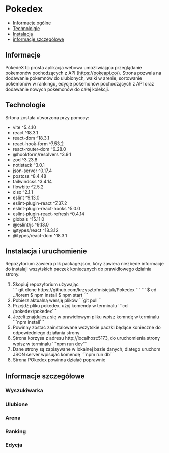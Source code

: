 # Pokedex
* [Informacje ogólne](#infornacje)
* [Technoloigie](#technologie)
* [Instalacja](#instalacja)
* [informacje szczególowe](#szczegóły)

## Informacje
PokedeX to prosta aplikacja webowa umożliwiająca przeglądanie pokemonów pochodzących z API (https://pokeapi.co/). Strona pozwala na dodawanie pokemnów do ulubionych, walki w arenie, sortowanie pokemonów w rankingu, edycje pokemonów pochodzących z API oraz dodawanie nowych pokemonów do całej kolekcji. 
## Technologie
<p>Srtona została utworzona przy pomocy: </p>
<ul>
  <li>vite ^5.4.10</li>
  <li>react ^18.3.1</li>
  <li>react-dom ^18.3.1</li>
  <li>react-hook-form ^7.53.2</li>
  <li>react-router-dom ^6.28.0</li>
  <li>@hookform/resolvers ^3.9.1</li>
  <li>zod ^3.23.8</li>
  <li>notistack ^3.0.1</li>
  <li>json-server ^0.17.4</li>
  <li>postcss ^8.4.48</li>
  <li>tailwindcss ^3.4.14</li>
  <li>flowbite ^2.5.2</li>
  <li>clsx ^2.1.1</li>
  <li>eslint ^9.13.0</li>
  <li>eslint-plugin-react ^7.37.2</li>
	<li>eslint-plugin-react-hooks ^5.0.0</li>
	<li>eslint-plugin-react-refresh ^0.4.14</li>
	<li>globals ^15.11.0</li>
  <li>@eslint/js ^9.13.0</li>
	<li>@types/react ^18.3.12</li>
	<li>@types/react-dom ^18.3.1</li>
</ul>

## Instalacja i uruchomienie
Repozytorium zawiera plik package.json, kóry zawiera niezbęde informacje do instalaji wszytskich paczek koniecznych do prawidłowego działnia strony.
<ol>
  <li>Skopiuj repozytorium używając </br> 
```
	git clone https://github.com/krzysztofmisiejuk/Pokedex
```
	```
$ cd ../lorem
$ npm install
$ npm start
```

  </li>
  <li> Pobierz aktualną wersję plików ```git pull```</li>
  <li>Przejdź pliku pokedex, użyj komendy w terminalu ```cd /pokedex/pokedex```</br></li>
  <li>Jeżeli znajdujesz się w prawidłowym pliku wpisz komndę w terminalu ```npm install```</li>
  <li>Powinny zostać zainstalowane wszytskie paczki będące konieczne do odpowiedniego działania strony</li>
  <li>Strona korzysa z adresu http://localhost:5173, do uruchomienia strony wpisz w terminalu ```npm run dev```</li>
  <li>Dane strony są zapisywane w lokalnej bazie danych, dlatego uruchom JSON server wpisujać komendę ```npm run db```</li>
  <li>Strona POkedex powinna działać poprawnie</li>	
</ol>


 

## Informacje szczegółowe

### Wyszukiwarka
### Ulubione
### Arena
### Ranking
### Edycja
